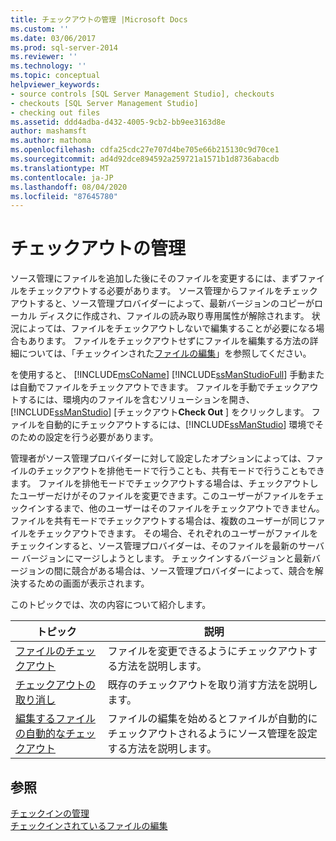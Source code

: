 ```yaml
---
title: チェックアウトの管理 |Microsoft Docs
ms.custom: ''
ms.date: 03/06/2017
ms.prod: sql-server-2014
ms.reviewer: ''
ms.technology: ''
ms.topic: conceptual
helpviewer_keywords:
- source controls [SQL Server Management Studio], checkouts
- checkouts [SQL Server Management Studio]
- checking out files
ms.assetid: ddd4adba-d432-4005-9cb2-bb9ee3163d8e
author: mashamsft
ms.author: mathoma
ms.openlocfilehash: cdfa25cdc27e707d4be705e66b215130c9d70ce1
ms.sourcegitcommit: ad4d92dce894592a259721a1571b1d8736abacdb
ms.translationtype: MT
ms.contentlocale: ja-JP
ms.lasthandoff: 08/04/2020
ms.locfileid: "87645780"
---
```

# <a name="manage-checkouts"></a>チェックアウトの管理
  ソース管理にファイルを追加した後にそのファイルを変更するには、まずファイルをチェックアウトする必要があります。 ソース管理からファイルをチェックアウトすると、ソース管理プロバイダーによって、最新バージョンのコピーがローカル ディスクに作成され、ファイルの読み取り専用属性が解除されます。 状況によっては、ファイルをチェックアウトしないで編集することが必要になる場合もあります。 ファイルをチェックアウトせずにファイルを編集する方法の詳細については、「チェックインされた[ファイルの編集](../../2014/database-engine/edit-checked-in-files.md)」を参照してください。  
  
 を使用すると、 [!INCLUDE[msCoName](../includes/msconame-md.md)] [!INCLUDE[ssManStudioFull](../includes/ssmanstudiofull-md.md)] 手動または自動でファイルをチェックアウトできます。 ファイルを手動でチェックアウトするには、環境内のファイルを含むソリューションを開き、 [!INCLUDE[ssManStudio](../includes/ssmanstudio-md.md)] [チェックアウト**Check Out** ] をクリックします。 ファイルを自動的にチェックアウトするには、[!INCLUDE[ssManStudio](../includes/ssmanstudio-md.md)] 環境でそのための設定を行う必要があります。  
  
 管理者がソース管理プロバイダーに対して設定したオプションによっては、ファイルのチェックアウトを排他モードで行うことも、共有モードで行うこともできます。 ファイルを排他モードでチェックアウトする場合は、チェックアウトしたユーザーだけがそのファイルを変更できます。このユーザーがファイルをチェックインするまで、他のユーザーはそのファイルをチェックアウトできません。 ファイルを共有モードでチェックアウトする場合は、複数のユーザーが同じファイルをチェックアウトできます。 その場合、それぞれのユーザーがファイルをチェックインすると、ソース管理プロバイダーは、そのファイルを最新のサーバー バージョンにマージしようとします。 チェックインするバージョンと最新バージョンの間に競合がある場合は、ソース管理プロバイダーによって、競合を解決するための画面が表示されます。  
  
 このトピックでは、次の内容について紹介します。  
  
|トピック|説明|  
|-----------|-----------------|  
|[ファイルのチェックアウト](../../2014/database-engine/check-out-files.md)|ファイルを変更できるようにチェックアウトする方法を説明します。|  
|[チェックアウトの取り消し](../../2014/database-engine/undo-checkouts.md)|既存のチェックアウトを取り消す方法を説明します。|  
|[編集するファイルの自動的なチェックアウト](../../2014/database-engine/automatically-check-out-files-upon-edit.md)|ファイルの編集を始めるとファイルが自動的にチェックアウトされるようにソース管理を設定する方法を説明します。|  
  
## <a name="see-also"></a>参照  
 [チェックインの管理](../../2014/database-engine/manage-checkins.md)   
 [チェックインされているファイルの編集](../../2014/database-engine/edit-checked-in-files.md)  
  
  

